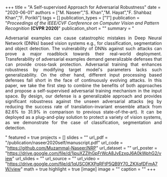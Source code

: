 +++
title = "A Self-supervised Approach for Adversarial Robustness"
date = "2020-06-01"
authors = ["M. Naseer","S. Khan","M. Hayat","F. Shahbaz Khan","F. Porikli"]
tags = []
publication_types = ["1"]
publication = "_Proceedings of the IEEE/CVF Conference on Computer Vision and Pattern Recognition_ **(CVPR 2020)**"
publication_short = ""
summary = "<p style='text-align: justify;'> Adversarial examples can cause catastrophic mistakes in Deep Neural Network (DNNs) based vision systems e.g., for classification, segmentation and object detection. The vulnerability of DNNs against such attacks can prove a major roadblock towards their real-world deployment. Transferability of adversarial examples demand generalizable defenses that can provide cross-task protection. Adversarial training that enhances robustness by modifying target model's parameters lacks such generalizability. On the other hand, different input processing based defenses fall short in the face of continuously evolving attacks. In this paper, we take the first step to combine the benefits of both approaches and propose a self-supervised adversarial training mechanism in the input space. By design, our defense is a generalizable approach and provides significant robustness against the unseen adversarial attacks (eg by reducing the success rate of translation-invariant ensemble attack from 82.6% to 31.9% in comparison to previous state-of-the-art). It can be deployed as a plug-and-play solution to protect a variety of vision systems, as we demonstrate for the case of classification, segmentation and detection.</p>"
featured = true
projects = []
slides = ""
url_pdf = "/publication/naseer2020self/manuscript.pdf"
url_code = "https://github.com/Muzammal-Naseer/NRP"
url_dataset = ""
url_poster = "https://drive.google.com/file/d/1jpuXZZIhGpFrWcA8JvEzxqJ6A0kWphG2/view"
url_slides = ""
url_source = ""
url_video = "https://drive.google.com/file/d/1qUSC0KXPqRFtP5QB9Y70_ZKXqfDFmA7W/view"
math = true
highlight = true
[image]
image = ""
caption = ""
+++

